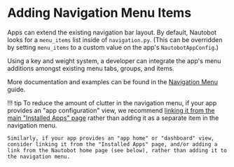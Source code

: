 # Adding Navigation Menu Items

Apps can extend the existing navigation bar layout. By default, Nautobot looks for a `menu_items` list inside of `navigation.py`. (This can be overridden by setting `menu_items` to a custom value on the app's `NautobotAppConfig`.)

Using a key and weight system, a developer can integrate the app's menu additions amongst existing menu tabs, groups, and items.

More documentation and examples can be found in the [Navigation Menu](../../../core/navigation-menu.md) guide.

!!! tip
    To reduce the amount of clutter in the navigation menu, if your app provides an "app configuration" view, we recommend [linking it from the main "Installed Apps" page](../configuration-view.md) rather than adding it as a separate item in the navigation menu.

    Similarly, if your app provides an "app home" or "dashboard" view, consider linking it from the "Installed Apps" page, and/or adding a link from the Nautobot home page (see below), rather than adding it to the navigation menu.

